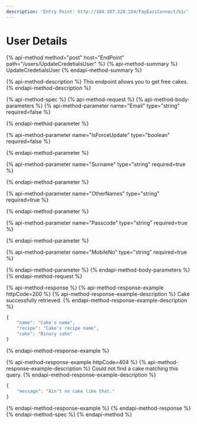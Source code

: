 ```yaml
---
description: 'Entry Point: http://184.107.228.154/PayEaziConnect/b1/'
---
```


# User Details

{% api-method method="post" host="EndPoint" path="/users/UpdateCredetialsUser" %}
{% api-method-summary %}
 UpdateCredetialsUser
{% endapi-method-summary %}

{% api-method-description %}
This endpoint allows you to get free cakes.
{% endapi-method-description %}

{% api-method-spec %}
{% api-method-request %}
{% api-method-body-parameters %}
{% api-method-parameter name="Email" type="string" required=false %}

{% endapi-method-parameter %}

{% api-method-parameter name="IsForceUpdate" type="boolean" required=false %}

{% endapi-method-parameter %}

{% api-method-parameter name="Surname" type="string" required=true %}

{% endapi-method-parameter %}

{% api-method-parameter name="OtherNames" type="string" required=true %}

{% endapi-method-parameter %}

{% api-method-parameter name="Passcode" type="string" required=true %}

{% endapi-method-parameter %}

{% api-method-parameter name="MobileNo" type="string" required=true %}

{% endapi-method-parameter %}
{% endapi-method-body-parameters %}
{% endapi-method-request %}

{% api-method-response %}
{% api-method-response-example httpCode=200 %}
{% api-method-response-example-description %}
Cake successfully retrieved.
{% endapi-method-response-example-description %}

```javascript
{
    "name": "Cake's name",
    "recipe": "Cake's recipe name",
    "cake": "Binary cake"
}
```
{% endapi-method-response-example %}

{% api-method-response-example httpCode=404 %}
{% api-method-response-example-description %}
Could not find a cake matching this query.
{% endapi-method-response-example-description %}

```javascript
{
    "message": "Ain't no cake like that."
}
```
{% endapi-method-response-example %}
{% endapi-method-response %}
{% endapi-method-spec %}
{% endapi-method %}



